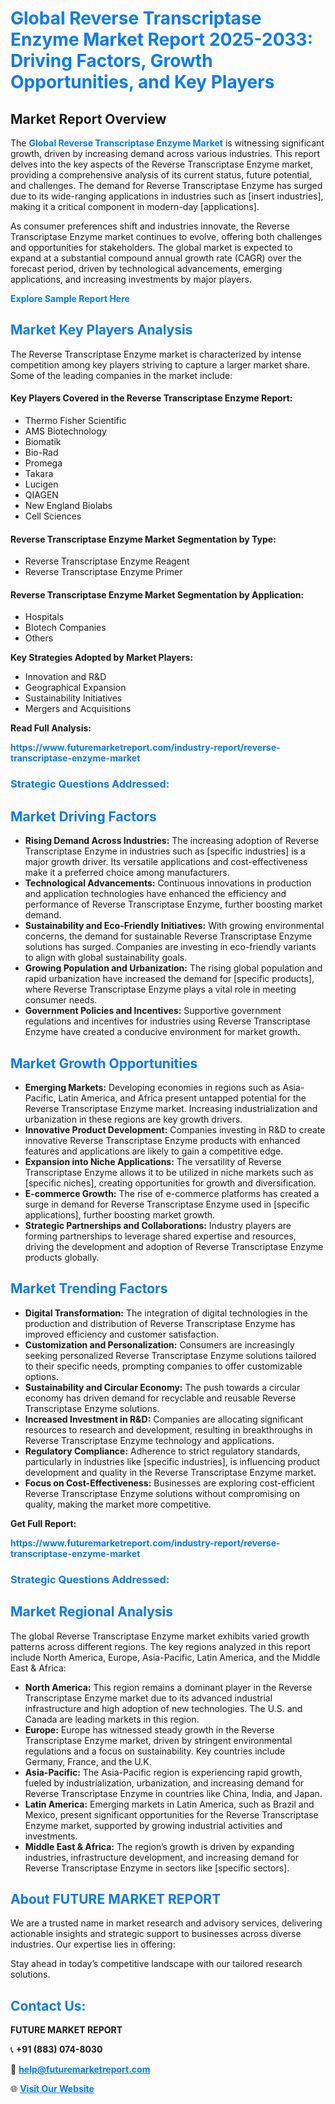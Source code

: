 <h1 style="color: #007BFF;">Global Reverse Transcriptase Enzyme Market Report 2025-2033: Driving Factors, Growth Opportunities, and Key Players</h1>

<section id="overview">
<h2>Market Report Overview</h2>
<p>The <a href="https://www.futuremarketreport.com/industry-report/reverse-transcriptase-enzyme-market" style="color: #007BFF; text-decoration: none;"><strong>Global Reverse Transcriptase Enzyme Market</strong></a> is witnessing significant growth, driven by increasing demand across various industries. This report delves into the key aspects of the Reverse Transcriptase Enzyme market, providing a comprehensive analysis of its current status, future potential, and challenges. The demand for Reverse Transcriptase Enzyme has surged due to its wide-ranging applications in industries such as [insert industries], making it a critical component in modern-day [applications].</p>
<p>As consumer preferences shift and industries innovate, the Reverse Transcriptase Enzyme market continues to evolve, offering both challenges and opportunities for stakeholders. The global market is expected to expand at a substantial compound annual growth rate (CAGR) over the forecast period, driven by technological advancements, emerging applications, and increasing investments by major players.</p>
</section>

<section id="overview">
<p><a href="https://www.futuremarketreport.com/request-sample/reportId=77368" style="color: #007BFF; text-decoration: none;"><strong>Explore Sample Report Here</strong></a></p>
</section>

<section id="key-players">
<h2 style="color: #007BFF;">Market Key Players Analysis</h2>
<p>The Reverse Transcriptase Enzyme market is characterized by intense competition among key players striving to capture a larger market share. Some of the leading companies in the market include:</p>
<h4>Key Players Covered in the Reverse Transcriptase Enzyme Report:</h4>
<ul><li>Thermo Fisher Scientific</li><li>AMS Biotechnology</li><li>Biomatik</li><li>Bio-Rad</li><li>Promega</li><li>Takara</li><li>Lucigen</li><li>QIAGEN</li><li>New England Biolabs</li><li>Cell Sciences</li></ul>
<h4>Reverse Transcriptase Enzyme Market Segmentation by Type:</h4>
<ul><li>Reverse Transcriptase Enzyme Reagent</li><li>Reverse Transcriptase Enzyme Primer</li></ul>

<h4>Reverse Transcriptase Enzyme Market Segmentation by Application:</h4>
<ul><li>Hospitals</li><li>BIotech Companies</li><li>Others</li></ul>
<p><strong>Key Strategies Adopted by Market Players:</strong></p>
<ul>
<li>Innovation and R&D</li>
<li>Geographical Expansion</li>
<li>Sustainability Initiatives</li>
<li>Mergers and Acquisitions</li>
</ul>
</section>

<section>
<p><strong>Read Full Analysis: </strong></p><a href="https://www.futuremarketreport.com/industry-report/reverse-transcriptase-enzyme-market" style="color: #007BFF; text-decoration: none;"><strong>https://www.futuremarketreport.com/industry-report/reverse-transcriptase-enzyme-market</strong></a>
<h3 style="color: #007BFF;">Strategic Questions Addressed:</h3>
</section>

<section id="driving-factors">
<h2 style="color: #007BFF;">Market Driving Factors</h2>
<ul>
<li><strong>Rising Demand Across Industries:</strong> The increasing adoption of Reverse Transcriptase Enzyme in industries such as [specific industries] is a major growth driver. Its versatile applications and cost-effectiveness make it a preferred choice among manufacturers.</li>
<li><strong>Technological Advancements:</strong> Continuous innovations in production and application technologies have enhanced the efficiency and performance of Reverse Transcriptase Enzyme, further boosting market demand.</li>
<li><strong>Sustainability and Eco-Friendly Initiatives:</strong> With growing environmental concerns, the demand for sustainable Reverse Transcriptase Enzyme solutions has surged. Companies are investing in eco-friendly variants to align with global sustainability goals.</li>
<li><strong>Growing Population and Urbanization:</strong> The rising global population and rapid urbanization have increased the demand for [specific products], where Reverse Transcriptase Enzyme plays a vital role in meeting consumer needs.</li>
<li><strong>Government Policies and Incentives:</strong> Supportive government regulations and incentives for industries using Reverse Transcriptase Enzyme have created a conducive environment for market growth.</li>
</ul>
</section>

<section id="growth-opportunities">
<h2 style="color: #007BFF;">Market Growth Opportunities</h2>
<ul>
<li><strong>Emerging Markets:</strong> Developing economies in regions such as Asia-Pacific, Latin America, and Africa present untapped potential for the Reverse Transcriptase Enzyme market. Increasing industrialization and urbanization in these regions are key growth drivers.</li>
<li><strong>Innovative Product Development:</strong> Companies investing in R&D to create innovative Reverse Transcriptase Enzyme products with enhanced features and applications are likely to gain a competitive edge.</li>
<li><strong>Expansion into Niche Applications:</strong> The versatility of Reverse Transcriptase Enzyme allows it to be utilized in niche markets such as [specific niches], creating opportunities for growth and diversification.</li>
<li><strong>E-commerce Growth:</strong> The rise of e-commerce platforms has created a surge in demand for Reverse Transcriptase Enzyme used in [specific applications], further boosting market growth.</li>
<li><strong>Strategic Partnerships and Collaborations:</strong> Industry players are forming partnerships to leverage shared expertise and resources, driving the development and adoption of Reverse Transcriptase Enzyme products globally.</li>
</ul>
</section>

<section id="trending-factors">
<h2 style="color: #007BFF;">Market Trending Factors</h2>
<ul>
<li><strong>Digital Transformation:</strong> The integration of digital technologies in the production and distribution of Reverse Transcriptase Enzyme has improved efficiency and customer satisfaction.</li>
<li><strong>Customization and Personalization:</strong> Consumers are increasingly seeking personalized Reverse Transcriptase Enzyme solutions tailored to their specific needs, prompting companies to offer customizable options.</li>
<li><strong>Sustainability and Circular Economy:</strong> The push towards a circular economy has driven demand for recyclable and reusable Reverse Transcriptase Enzyme solutions.</li>
<li><strong>Increased Investment in R&D:</strong> Companies are allocating significant resources to research and development, resulting in breakthroughs in Reverse Transcriptase Enzyme technology and applications.</li>
<li><strong>Regulatory Compliance:</strong> Adherence to strict regulatory standards, particularly in industries like [specific industries], is influencing product development and quality in the Reverse Transcriptase Enzyme market.</li>
<li><strong>Focus on Cost-Effectiveness:</strong> Businesses are exploring cost-efficient Reverse Transcriptase Enzyme solutions without compromising on quality, making the market more competitive.</li>
</ul>
</section>

<section>
<p><strong>Get Full Report: </strong></p><a href="https://www.futuremarketreport.com/industry-report/reverse-transcriptase-enzyme-market" style="color: #007BFF; text-decoration: none;"><strong>https://www.futuremarketreport.com/industry-report/reverse-transcriptase-enzyme-market</strong></a>
<h3 style="color: #007BFF;">Strategic Questions Addressed:</h3>
</section>


<section id="regional-analysis">
<h2 style="color: #007BFF;">Market Regional Analysis</h2>
<p>The global Reverse Transcriptase Enzyme market exhibits varied growth patterns across different regions. The key regions analyzed in this report include North America, Europe, Asia-Pacific, Latin America, and the Middle East & Africa:</p>
<ul>
<li><strong>North America:</strong> This region remains a dominant player in the Reverse Transcriptase Enzyme market due to its advanced industrial infrastructure and high adoption of new technologies. The U.S. and Canada are leading markets in this region.</li>
<li><strong>Europe:</strong> Europe has witnessed steady growth in the Reverse Transcriptase Enzyme market, driven by stringent environmental regulations and a focus on sustainability. Key countries include Germany, France, and the U.K.</li>
<li><strong>Asia-Pacific:</strong> The Asia-Pacific region is experiencing rapid growth, fueled by industrialization, urbanization, and increasing demand for Reverse Transcriptase Enzyme in countries like China, India, and Japan.</li>
<li><strong>Latin America:</strong> Emerging markets in Latin America, such as Brazil and Mexico, present significant opportunities for the Reverse Transcriptase Enzyme market, supported by growing industrial activities and investments.</li>
<li><strong>Middle East & Africa:</strong> The region’s growth is driven by expanding industries, infrastructure development, and increasing demand for Reverse Transcriptase Enzyme in sectors like [specific sectors].</li>
</ul>
</section>

<footer>
<h2 style="color: #007BFF;">About FUTURE MARKET REPORT</h2>
<p>We are a trusted name in market research and advisory services, delivering actionable insights and strategic support to businesses across diverse industries. Our expertise lies in offering:</p>

<p>Stay ahead in today’s competitive landscape with our tailored research solutions.</p>

<h2 style="color: #007BFF;">Contact Us:</h2>
<p><strong>FUTURE MARKET REPORT</strong></p>
<p>📞 <strong>+91 (883) 074-8030</strong></p>
<p>📧 <strong><a href="mailto:help@futuremarketreport.com" style="color: #007BFF;">help@futuremarketreport.com</a></strong></p>
<p>🌐 <strong><a href="https://www.futuremarketreport.com/" style="color: #007BFF;">Visit Our Website</a></strong></p>
</footer>